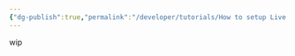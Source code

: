 ```yaml
---
{"dg-publish":true,"permalink":"/developer/tutorials/How to setup Live Syncd Obsidian Vault/","dgPassFrontmatter":true}
---
```


wip
